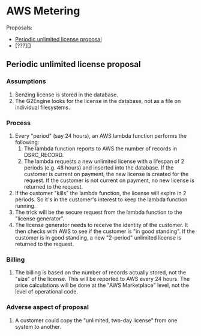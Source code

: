 # AWS Metering

Proposals:

- [Periodic unlimited license proposal](#periodic-unlimited-license-proposal)
- [???][]

## Periodic unlimited license proposal

### Assumptions

1. Senzing license is stored in the database.
1. The G2Engine looks for the license in the database,
   not as a file on individual filesystems.

### Process

1. Every "period" (say 24 hours), an AWS lambda function
   performs the following:
    1. The lambda function reports to AWS the number
       of records in DSRC_RECORD.
    1. The lambda requests a new unlimited license
       with a lifespan of 2 periods
       (e.g. 48 hours) and inserted into the database.
       If the customer is current on payment,
       the new license is created for the request.
       If the customer is not current on payment,
       no new license is returned to the request.
1. If the customer "kills" the lambda function,
   the license will expire in 2 periods.
   So it's in the customer's interest to keep the lambda function running.
1. The trick will be the secure request from the lambda function
   to the "license generator".
1. The license generator needs to receive the identity of the
   customer.  It then checks with AWS to see if the customer is
   "in good standing".   If the customer is in good standing,
   a new "2-period" unlimited license is returned to the request.

### Billing

1. The billing is based on the number of records actually stored,
   not the "size" of the license.
   This will be reported to AWS every 24 hours.
   The price calculations will be done at the "AWS Marketplace"
   level, not the level of operational code.

### Adverse aspect of proposal

1. A customer could copy the "unlimited, two-day license" from one system to another.
